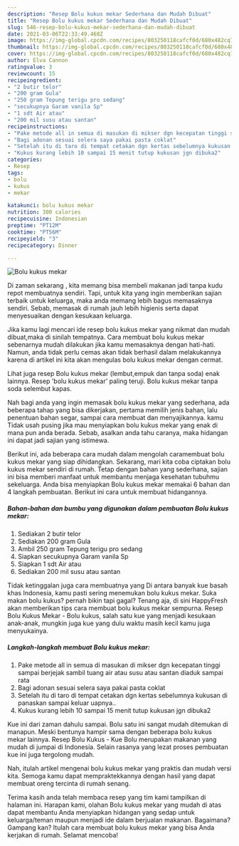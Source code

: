 ```yaml
---
description: "Resep Bolu kukus mekar Sederhana dan Mudah Dibuat"
title: "Resep Bolu kukus mekar Sederhana dan Mudah Dibuat"
slug: 546-resep-bolu-kukus-mekar-sederhana-dan-mudah-dibuat
date: 2021-03-06T22:33:49.468Z
image: https://img-global.cpcdn.com/recipes/803250118cafcf0d/680x482cq70/bolu-kukus-mekar-foto-resep-utama.jpg
thumbnail: https://img-global.cpcdn.com/recipes/803250118cafcf0d/680x482cq70/bolu-kukus-mekar-foto-resep-utama.jpg
cover: https://img-global.cpcdn.com/recipes/803250118cafcf0d/680x482cq70/bolu-kukus-mekar-foto-resep-utama.jpg
author: Elva Cannon
ratingvalue: 3
reviewcount: 15
recipeingredient:
- "2 butir telor"
- "200 gram Gula"
- "250 gram Tepung terigu pro sedang"
- "secukupnya Garam vanila Sp"
- "1 sdt Air atau"
- "200 mil susu atau santan"
recipeinstructions:
- "Pake metode all in semua di masukan di mikser dgn kecepatan tinggi sampai berjejak sambil tuang air atau susu atau santan diaduk sampai rata"
- "Bagi adonan sesuai selera saya pakai pasta coklat"
- "Setelah itu di taro di tempat cetakan dgn kertas sebelumnya kukusan di panaskan sampai keluar uapnya.."
- "Kukus kurang lebih 10 sampai 15 menit tutup kukusan jgn dibuka2"
categories:
- Resep
tags:
- bolu
- kukus
- mekar

katakunci: bolu kukus mekar 
nutrition: 300 calories
recipecuisine: Indonesian
preptime: "PT12M"
cooktime: "PT56M"
recipeyield: "3"
recipecategory: Dinner

---
```



![Bolu kukus mekar](https://img-global.cpcdn.com/recipes/803250118cafcf0d/680x482cq70/bolu-kukus-mekar-foto-resep-utama.jpg)

Di zaman  sekarang , kita memang bisa membeli makanan jadi tanpa kudu repot membuatnya sendiri. Tapi, untuk kita yang ingin memberikan sajian terbaik untuk keluarga, maka anda memang lebih bagus memasaknya sendiri. Sebab, memasak di rumah jauh lebih higienis serta dapat menyesuaikan dengan kesukaan keluarga.

Jika kamu lagi mencari ide resep bolu kukus mekar yang nikmat dan mudah dibuat,maka di sinilah tempatnya. Cara membuat bolu kukus mekar  sebenarnya mudah dilakukan jika kamu memasaknya dengan hati-hati. Namun, anda tidak perlu cemas akan tidak berhasil dalam melakukannya 
karena di artikel ini kita akan mengulas bolu kukus mekar dengan cermat.  

Lihat juga resep Bolu kukus mekar (lembut,empuk dan tanpa soda) enak lainnya. Resep &#39;bolu kukus mekar&#39; paling teruji. Bolu kukus mekar tanpa soda selembut kapas.

Nah bagi anda yang ingin memasak bolu kukus mekar yang sederhana, ada beberapa tahap yang bisa dikerjakan, pertama memilih jenis bahan, lalu penentuan bahan segar, sampai cara membuat dan menyajikannya. kamu Tidak usah pusing jika mau menyiapkan bolu kukus mekar yang enak di mana pun anda berada. Sebab, asalkan anda  tahu caranya, maka hidangan ini dapat jadi sajian yang istimewa.

Berikut ini, ada beberapa cara mudah dalam mengolah caramembuat bolu kukus mekar yang siap dihidangkan. Sekarang, mari kita coba ciptakan bolu kukus mekar sendiri di rumah. Tetap dengan bahan yang sederhana, sajian ini bisa memberi manfaat untuk membantu menjaga kesehatan tubuhmu sekeluarga. Anda bisa menyiapkan Bolu kukus mekar memakai 6 bahan dan 4 langkah pembuatan. Berikut ini cara untuk membuat hidangannya.

<!--inarticleads1-->

##### Bahan-bahan dan bumbu yang digunakan dalam pembuatan Bolu kukus mekar:

1. Sediakan 2 butir telor
1. Sediakan 200 gram Gula
1. Ambil 250 gram Tepung terigu pro sedang
1. Siapkan secukupnya Garam vanila Sp
1. Siapkan 1 sdt Air atau
1. Sediakan 200 mil susu atau santan


Tidak ketinggalan juga cara membuatnya yang Di antara banyak kue basah khas Indonesia, kamu pasti sering menemukan bolu kukus mekar. Suka makan bolu kukus? pernah bikin tapi gagal? Tenang aja, di sini HappyFresh akan memberikan tips cara membuat bolu kukus mekar sempurna. Resep Bolu Kukus Mekar - Bolu kukus, salah satu kue yang menjadi kesukaan anak-anak, mungkin juga kue yang dulu waktu masih kecil kamu juga menyukainya. 

<!--inarticleads2-->

##### Langkah-langkah membuat Bolu kukus mekar:

1. Pake metode all in semua di masukan di mikser dgn kecepatan tinggi sampai berjejak sambil tuang air atau susu atau santan diaduk sampai rata
1. Bagi adonan sesuai selera saya pakai pasta coklat
1. Setelah itu di taro di tempat cetakan dgn kertas sebelumnya kukusan di panaskan sampai keluar uapnya..
1. Kukus kurang lebih 10 sampai 15 menit tutup kukusan jgn dibuka2


Kue ini dari zaman dahulu sampai. Bolu satu ini sangat mudah ditemukan di manapun. Meski bentunya hampir sama dengan beberapa bolu kukus mekar lainnya. Resep Bolu Kukus - Kue Bolu merupakan makanan yang mudah di jumpai di Indonesia. Selain rasanya yang lezat proses pembuatan kue ini juga tergolong mudah. 

Nah, itulah artikel mengenai  bolu kukus mekar  yang praktis dan mudah versi kita. Semoga kamu dapat mempraktekkannya dengan hasil yang dapat membuat oreng tercinta di rumah senang. 

Terima kasih anda telah membaca resep yang tim kami tampilkan di halaman ini. Harapan kami, olahan  Bolu kukus mekar yang mudah di atas dapat membantu Anda menyiapkan hidangan yang sedap untuk keluarga/teman maupun menjadi ide dalam berjualan makanan. Bagaimana? Gampang kan? Itulah cara membuat bolu kukus mekar yang bisa Anda kerjakan di rumah. Selamat mencoba!

